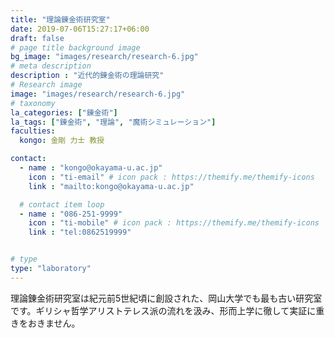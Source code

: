 ```yaml
---
title: "理論錬金術研究室"
date: 2019-07-06T15:27:17+06:00
draft: false
# page title background image
bg_image: "images/research/research-6.jpg"
# meta description
description : "近代的錬金術の理論研究"
# Research image
image: "images/research/research-6.jpg"
# taxonomy
la_categories: ["錬金術"]
la_tags: ["錬金術", "理論", "魔術シミュレーション"]
faculties:
  kongo: 金剛 力士 教授

contact:
  - name : "kongo@okayama-u.ac.jp"
    icon : "ti-email" # icon pack : https://themify.me/themify-icons
    link : "mailto:kongo@okayama-u.ac.jp"

  # contact item loop
  - name : "086-251-9999"
    icon : "ti-mobile" # icon pack : https://themify.me/themify-icons
    link : "tel:0862519999"


# type
type: "laboratory"
---
```

理論錬金術研究室は紀元前5世紀頃に創設された、岡山大学でも最も古い研究室です。ギリシャ哲学アリストテレス派の流れを汲み、形而上学に徹して実証に重きをおきません。

